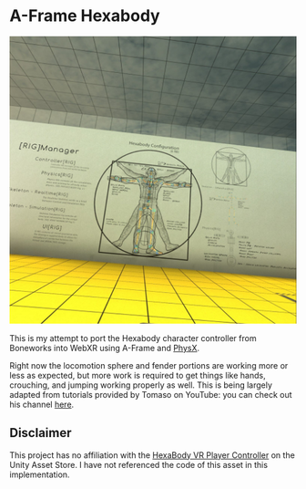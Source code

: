# A-Frame Hexabody

![A diagram of the Hexabody character controller configuration from the video game BONEWORKS, found in the museum level.](res/img/hexabody.jpg)

This is my attempt to port the Hexabody character controller from Boneworks into WebXR using A-Frame and [PhysX](https://github.com/msub2/PhysX).

Right now the locomotion sphere and fender portions are working more or less as expected, but more work is required to get things like hands, crouching, and jumping working properly as well. This is being largely adapted from tutorials provided by Tomaso on YouTube: you can check out his channel [here](https://www.youtube.com/channel/UC8fssZ1EapXnS2NZGBoKJcA).

## Disclaimer

This project has no affiliation with the [HexaBody VR Player Controller](https://assetstore.unity.com/packages/tools/physics/hexabody-vr-player-controller-185521) on the Unity Asset Store. I have not referenced the code of this asset in this implementation.

